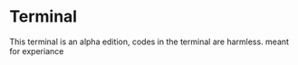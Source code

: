 # Terminal
This terminal is an alpha edition, codes in the terminal are harmless. meant for experiance
